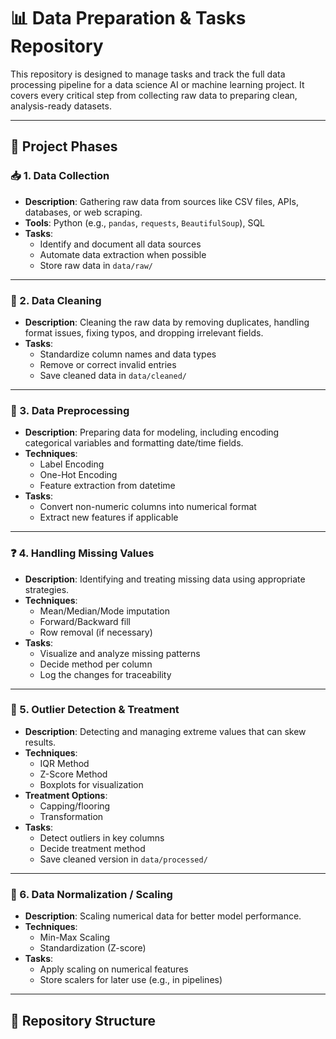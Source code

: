 # 📊 Data Preparation & Tasks Repository

This repository is designed to manage tasks and track the full data processing pipeline for a data science AI or machine learning project. It covers every critical step from collecting raw data to preparing clean, analysis-ready datasets.

---

## 🚀 Project Phases

### 📥 1. Data Collection
- **Description**: Gathering raw data from sources like CSV files, APIs, databases, or web scraping.
- **Tools**: Python (e.g., `pandas`, `requests`, `BeautifulSoup`), SQL
- **Tasks**:
  - Identify and document all data sources
  - Automate data extraction when possible
  - Store raw data in `data/raw/`

---

### 🧹 2. Data Cleaning
- **Description**: Cleaning the raw data by removing duplicates, handling format issues, fixing typos, and dropping irrelevant fields.
- **Tasks**:
  - Standardize column names and data types
  - Remove or correct invalid entries
  - Save cleaned data in `data/cleaned/`

---

### 🧼 3. Data Preprocessing
- **Description**: Preparing data for modeling, including encoding categorical variables and formatting date/time fields.
- **Techniques**:
  - Label Encoding
  - One-Hot Encoding
  - Feature extraction from datetime
- **Tasks**:
  - Convert non-numeric columns into numerical format
  - Extract new features if applicable

---

### ❓ 4. Handling Missing Values
- **Description**: Identifying and treating missing data using appropriate strategies.
- **Techniques**:
  - Mean/Median/Mode imputation
  - Forward/Backward fill
  - Row removal (if necessary)
- **Tasks**:
  - Visualize and analyze missing patterns
  - Decide method per column
  - Log the changes for traceability

---

### 🚨 5. Outlier Detection & Treatment
- **Description**: Detecting and managing extreme values that can skew results.
- **Techniques**:
  - IQR Method
  - Z-Score Method
  - Boxplots for visualization
- **Treatment Options**:
  - Capping/flooring
  - Transformation
- **Tasks**:
  - Detect outliers in key columns
  - Decide treatment method
  - Save cleaned version in `data/processed/`

---

### 📏 6. Data Normalization / Scaling
- **Description**: Scaling numerical data for better model performance.
- **Techniques**:
  - Min-Max Scaling
  - Standardization (Z-score)
- **Tasks**:
  - Apply scaling on numerical features
  - Store scalers for later use (e.g., in pipelines)

---

## 📁 Repository Structure


